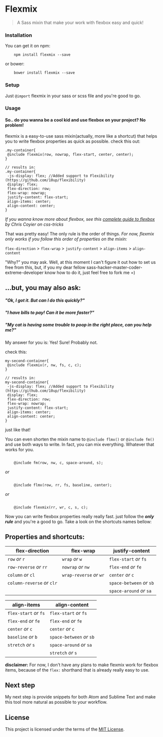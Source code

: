 # Flexmix
> A Sass mixin that make your work with flexbox easy and quick!

### Installation

You can get it on npm:
````
	npm install flexmix --save
````
or bower:
````
	bower install flexmix --save
````
### Setup
Just `@import` flexmix in your sass or scss file and you're good to go.

### Usage
#### So.. do you wanna be a cool kid and use flexbox on your project? No problem!

flexmix is a easy-to-use sass mixin(actually, more like a shortcut) that helps you to write flexbox properties as quick as possible. check this out:

	.my-container{
	 @include flexmix(row, nowrap, flex-start, center, center);
	}

	// results in:
	.my-container{
	 -js-display: flex; //Added support to Flexibility (https://github.com/10up/flexibility)
	 display: flex;
	 flex-direction: row;
	 flex-wrap: nowrap;
	 justify-content: flex-start;
	 align-items: center;
	 align-content: center;
	}

*If you wanna know more about flexbox, see this [complete guide to flexbox](https://css-tricks.com/snippets/css/a-guide-to-flexbox/) by Chris Coyier on css-tricks*

That was pretty easy! The only rule is the order of things. *For now, flexmix only works if you follow this order of properties on the mixin:*

`flex-direction` > `flex-wrap` > `justify-content` > `align-items` > `align-content`

"Why?" you may ask. Well, at this moment I can't figure it out how to set us free from this, but, if you my dear fellow sass-hacker-master-coder-extreme-developer know how to do it, just feel free to fork me =)

## ...but, you may also ask:
##### "Ok, I got it. But can I do this quickly?"
##### "I have bills to pay! Can it be more faster?"
##### "My cat is having some trouble to poop in the right place, can you help me?"

My answer for you is: Yes! Sure! Probably not.

check this:

	my-second-container{			
	 @include flexmix(r, nw, fs, c, c);
	}

	// results in:
	my-second-container{
	 -js-display: flex; //Added support to Flexibility (https://github.com/10up/flexibility)
	 display: flex;
	 flex-direction: row;
	 flex-wrap: nowrap;
	 justify-content: flex-start;
	 align-items: center;
	 align-content: center;
	}

just like that!

You can even shorten the mixin name to `@include flmx()` or `@include fm()` and use both ways to write. In fact, you can mix everything. Whatever that works for you.
````

	@include fm(row, nw, c, space-around, s);

````
*or*

````

	@include flmx(row, rr, fs, baseline, center);

````
*or*

````

	@include flexmix(rr, wr, c, s, c);

````


Now you can write flexbox properties really really fast. just follow the ***only rule*** and you're a good to go. Take a look on the shortcuts names bellow:

## Properties and shortcuts:

| flex-direction							| flex-wrap									| justify-content						|
| ------------- 							| -------------							|	-----------								|
| `row` *or* `r`  						| `wrap` *or* `w`						| `flex-start` *or* `fs`		|
| `row-reverse` *or* `rr`			| `nowrap` *or* `nw`				|	`flex-end` *or* `fe`			|
| `column` *or* `cl`					|	`wrap-reverse` *or* `wr`	|	`center` *or* `c`					|
| `column-reverse` *or* `clr`	|														|	`space-between` *or* `sb`	|
|															|														|	`space-around` *or* `sa`	|

| align-items									| align-content							|
| ------------- 							| -------------							|
| `flex-start` *or* `fs`  		| `flex-start` *or* `fs`		|
| `flex-end` *or* `fe`				|	`flex-end` *or* `fe`			|
| `center` *or* `c`						|	`center` *or* `c`					|
| `baseline` *or* `b`					|	`space-between` *or* `sb`	|
|	`stretch`	*or*  `s`					|	`space-around` *or* `sa`	|
|															|	`stretch`	*or*  `s`				|

**disclaimer:** For now, I don't have any plans to make flexmix work for flexbox items, because of the `flex:` shorthand that is already really easy to use.


## Next step

My next step is provide snippets for both Atom and Sublime Text and make this tool more natural as possible to your workflow.


## License

This project is licensed under the terms of the [MIT License](http://mit-license.org/).
